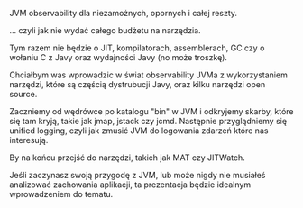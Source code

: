 JVM observability dla niezamożnych, opornych i całej reszty.

... czyli jak nie wydać całego budżetu na narzędzia.

Tym razem nie będzie o JIT, kompilatorach, assemblerach, GC czy o wołaniu C z Javy oraz wydajności Javy (no może troszkę).

Chciałbym was wprowadzic w świat observability JVMa z wykorzystaniem narzędzi, które są częścią dystrubucji Javy, oraz kilku narzędzi open source.

Zaczniemy od wędrówce po katalogu "bin" w JVM i odkryjemy skarby, które się tam kryją, takie jak jmap, jstack czy jcmd.
Następnie przyglądniemy się unified logging, czyli jak zmusić JVM do logowania zdarzeń które nas interesują.

By na końcu przejść do narzędzi, takich jak MAT czy JITWatch.

Jeśli zaczynasz swoją przygodę z JVM, lub może nigdy nie musiałeś analizować zachowania aplikacji, ta prezentacja będzie idealnym wprowadzeniem do tematu.



